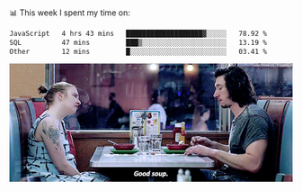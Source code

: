 📊 This week I spent my time on:
<!--START_SECTION:waka-->

```text
JavaScript   4 hrs 43 mins   ███████████████████▓░░░░░   78.92 %
SQL          47 mins         ███▒░░░░░░░░░░░░░░░░░░░░░   13.19 %
Other        12 mins         █░░░░░░░░░░░░░░░░░░░░░░░░   03.41 %
```

<!--END_SECTION:waka-->


![](goodSoup.gif)
